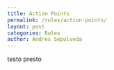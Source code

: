 ```yaml
---
title: Action Points
permalink: /rules/action-points/
layout: post
categories: Rules
author: Andres Sepulveda
---
```


testo presto